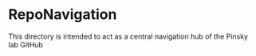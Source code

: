 # RepoNavigation
This directory is intended to act as a central navigation hub of the Pinsky lab GitHub
